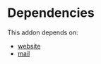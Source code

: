 # Dependencies

This addon depends on:

- [website](../../../../odoo-bringout-oca-ocb-website)
- [mail](../../../../../oca-ocb-core/odoo-bringout-oca-ocb-mail)

